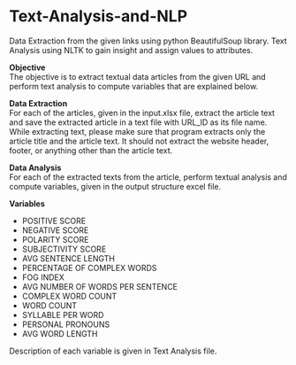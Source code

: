 # Text-Analysis-and-NLP
Data Extraction from the given links using python BeautifulSoup library. Text Analysis using NLTK to gain insight and assign values to attributes.

<b>Objective</b>
<br>
The objective is to extract textual data articles from the given URL and perform text analysis to compute variables that are explained below.

<b>Data Extraction</b>
<br>
For each of the articles, given in the input.xlsx file, extract the article text and save the extracted article in a text file with URL_ID as its file name.
While extracting text, please make sure that program extracts only the article title and the article text. It should not extract the website header, footer, or anything other than the article text.

<b>Data Analysis</b>
<br>
For each of the extracted texts from the article, perform textual analysis and compute variables, given in the output structure excel file. 

<b>Variables</b>
<ul>
  <li>POSITIVE SCORE</li>
  <li>NEGATIVE SCORE</li>
  <li>POLARITY SCORE</li>
  <li>SUBJECTIVITY SCORE</li>
  <li>AVG SENTENCE LENGTH</li>
  <li>PERCENTAGE OF COMPLEX WORDS</li>
  <li>FOG INDEX</li>
  <li>AVG NUMBER OF WORDS PER SENTENCE</li>
  <li>COMPLEX WORD COUNT</li>
  <li>WORD COUNT</li>
  <li>SYLLABLE PER WORD</li>
  <li>PERSONAL PRONOUNS</li>
  <li>AVG WORD LENGTH</li>
</ul>

Description of each variable is given in Text Analysis file.
